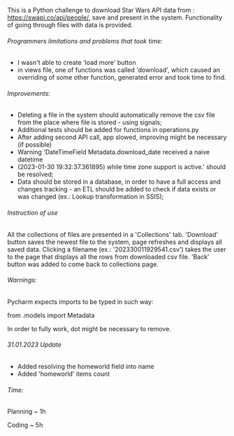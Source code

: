 This is a Python challenge to download Star Wars API data from :
https://swapi.co/api/people/, save and present in the system. 
Functionality of going through files with data is provided.

###### Programmers limitations and problems that took time:

- I wasn't able to create 'load more' button
- in views file, one of functions was called 'download', which caused 
an overriding of some other function, generated error and took time to find.

###### Improvements:

- Deleting a file in the system should automatically remove the csv file 
from the place where file is stored - using signals;
- Additional tests should be added for functions in operations.py
- After adding second API call, app slowed, 
improving might be necessary (if possible)
- Warning 'DateTimeField Metadata.download_date received a naive datetime 
- (2023-01-30 19:32:37.361895) while time zone support is active.' 
should be resolved;
- Data should be stored in a database, in order to have a full access and 
changes tracking - an ETL should be added to check if data exists or 
was changed (ex.: Lookup transformation in SSIS);

###### Instruction of use

All the collections of files are presented in a 'Collections' tab. 
'Download' button saves the newest file to the system, page refreshes and 
displays all saved data. Clicking a filename (ex.: '202330011929541.csv')
takes the user to the page that displays all the rows from downloaded 
csv file. 'Back' button was added to come back to collections page.

###### Warnings:

Pycharm expects imports to be typed in such way:

from .models import Metadata

In order to fully work, dot might be necessary to remove.


###### 31.01.2023 Update

- Added resolving the homeworld field into name
- Added 'homeworld' items count


###### Time:
Planning ~ 1h

Coding ~ 5h 



